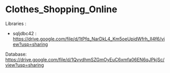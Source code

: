 # Clothes_Shopping_Online

Libraries : 
  + sqljdbc42 : https://drive.google.com/file/d/1tPfq_NarDkL4_Km5oeUpidWfrh_II4f6/view?usp=sharing
  
Database: https://drive.google.com/file/d/1QvvdhmSZGmOyEuC6xmfa06EN6qJPkjSc/view?usp=sharing
